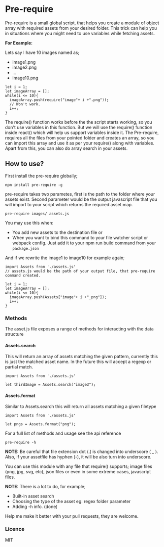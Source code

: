 # Pre-require

Pre-require is a small global script, that helps you create a module of object array with required assets from your desired folder.
This trick can help you in situations where you might need to use variables while fetching assets.

**For Example:**

Lets say I have 10 images named as;
- image1.png
- image2.png
- ...
- image10.png

~~~JS
let i = 1;
let imageArray = [];
while(i <= 10){
  imageArray.push(require("image"+ i +".png"));
  // Won't work.
  i++;
}
~~~

The require() function works before the the script starts working, so you don't use variables in this function. But we will use the require() function inside react() which will help us support variables inside it.
The Pre-require, requires all the files from your pointed folder and creates an array, so you can import this array and use it as per your require() along with variables. Apart from this, you can also do array search in your assets.

## How to use?

First install the pre-require globally;

~~~
npm install pre-require -g
~~~

pre-require takes two parametes, first is the path to the folder where your assets exist. Second parameter would be the output javascript file that you will import to your script which returns the required asset map.

~~~
pre-require images/ assets.js
~~~

You may use this when:
- You add new assets to the destination file or
- When you want to bind this command to your file watcher script or webpack config. Just add it to your npm run build command from your `package.json`

And if we rewrite the image1 to image10 for example again;

~~~JS
import Assets from './assets.js'
// assets.js would be the path of your output file, that pre-require command created.

let i = 1;
let imageArray = [];
while(i <= 10){
  imageArray.push(Assets["image"+ i +"_png"]);
  i++;
}
~~~

### Methods

The asset.js file exposes a range of methods for interacting with the data structure

#### Assets.search

This will return an array of assets matching the given pattern, currently this is just the matched asset name. In the future this will accept a regexp or partial match.

~~~JS
import Assets from './assets.js'

let thirdImage = Assets.search("image3");
~~~

#### Assets.format

Similar to Assets.search this will return all assets matching a given filetype

~~~JS
import Assets from './assets.js'

let pngs = Assets.format("png");
~~~
For a full list of methods and usage see the api reference
~~~
pre-require -h
~~~

**NOTE:** 
Be careful that file extension dot (.) is changed into underscore ( _ ). Also, if your assetfile has hyphen (-), it will be also turn into underscore.

You can use this module with any file that require() supports; image files (png, jpg, svg, etc), json files or even in some extreme cases, javascript files.

**NOTE:**
There is a lot to do, for example;
- Built-in asset search 
- Choosing the type of the asset eg: regex folder parameter
- Adding -h info. (done)

Help me make it better with your pull requests, they are welcome.

### Licence

MIT
